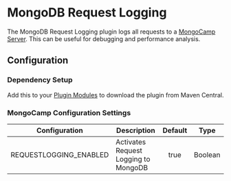 # MongoDB Request Logging

The MongoDB Request Logging plugin logs all requests to a [MongoCamp Server](../../index.md). This can be useful for debugging and performance analysis.

## Configuration

### Dependency Setup
Add this to your [Plugin Modules](../../config/properties/plugins-module.md) to download the plugin from Maven Central.


<DependencyGroup organization="dev.mongocamp" name="mongocamp-plugin-requestlogging" version="$$MC_VERSION$$" />

### MongoCamp Configuration Settings

| Configuration            | Description                          | Default |   Type   |
|--------------------------|--------------------------------------|:-------:|:--------:|
| REQUESTLOGGING_ENABLED   | Activates Request Logging to MongoDB |  true   | Boolean  |

